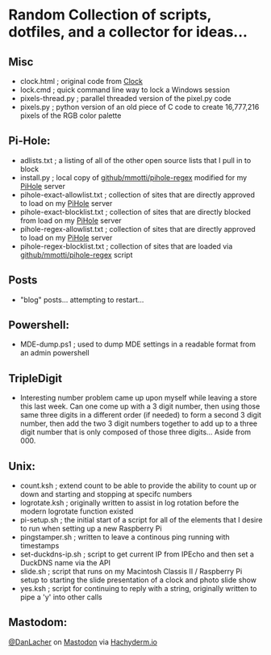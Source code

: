 # Random Collection of scripts, dotfiles, and a collector for ideas... #

## Misc ##
- clock.html ; original code from [Clock](https://www.nayuki.io/res/full-screen-clock-javascript/full-screen-clock-12hr-with-seconds.html)
- lock.cmd ; quick command line way to lock a Windows session
- pixels-thread.py ; parallel threaded version of the pixel.py code
- pixels.py ; python version of an old piece of C code to create 16,777,216 pixels of the RGB color palette

## Pi-Hole: ##
- adlists.txt ; a listing of all of the other open source lists that I pull in to block
- install.py ; local copy of [github/mmotti/pihole-regex](https://github.com/mmotti/pihole-regex) modified for my [PiHole](https://pi-hole.net/) server
- pihole-exact-allowlist.txt ; collection of sites that are directly approved to load on my [PiHole](https://pi-hole.net/) server
- pihole-exact-blocklist.txt ; collection of sites that are directly blocked from load on my [PiHole](https://pi-hole.net/) server
- pihole-regex-allowlist.txt ; collection of sites that are directly approved to load on my [PiHole](https://pi-hole.net/) server
- pihole-regex-blocklist.txt ; collection of sites that are loaded via [github/mmotti/pihole-regex](https://github.com/mmotti/pihole-regex) script

## Posts ##
- "blog" posts... attempting to restart...

## Powershell: ##
- MDE-dump.ps1 ; used to dump MDE settings in a readable format from an admin powershell

## TripleDigit ##
- Interesting number problem came up upon myself while leaving a store this last week.  Can one come up with a 3 digit number, then using those same three digits in a different order (if needed) to form a second 3 digit number, then add the two 3 digit numbers together to add up to a three digit number that is only composed of those three digits...  Aside from 000.

## Unix: ##
- count.ksh ; extend count to be able to provide the ability to count up or down and starting and stopping at specifc numbers
- logrotate.ksh ; originally written to assist in log rotation before the modern logrotate function existed
- pi-setup.sh ; the initial start of a script for all of the elements that I desire to run when setting up a new Raspberry Pi
- pingstamper.sh ; written to leave a continous ping running with timestamps
- set-duckdns-ip.sh ; script to get current IP from IPEcho and then set a DuckDNS name via the API
- slide.sh ; script that runs on my Macintosh Classis II / Raspberry Pi setup to starting the slide presentation of a clock and photo slide show
- yes.ksh ; script for continuing to reply with a string, originally written to pipe a 'y' into other calls

## Mastodom: ##
<a rel="me" href="https://hachyderm.io/@danlacher">@DanLacher</a> on <a rel="me" href="https://hachyderm.io/@danlacher">Mastodon</a> via <a href="https://hachyderm.io">Hachyderm.io</a>